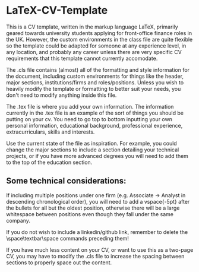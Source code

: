 # LaTeX-CV-Template
This is a CV template, written in the markup language LaTeX, primarily geared towards university students applying for front-office finance roles in the UK. However, the custom environments in the class file are quite flexible so the template could be adapted for someone at any experience level, in any location, and probably any career unless there are very specific CV requirements that this template cannot currently accomodate. 

The .cls file contains (almost) all of the formatting and style information for the document, including custom environments for things like the header, major sections, institutions/firms and roles/positions. Unless you wish to heavily modify the template or formatting to better suit your needs, you don't need to modify anything inside this file.

The .tex file is where you add your own information. The information currently in the .tex file is an example of the sort of things you should be putting on your cv. You need to go top to bottom inputting your own personal information, educational background, professional experience, extracurriculars, skills and interests. 

Use the current state of the file as inspiration. For example, you could change the major sections to include a section detailing your technical projects, or if you have more advanced degrees you will need to add them to the top of the education section. 

## Some technical considerations: 
If including multiple positions under one firm (e.g. Associate -> Analyst in descending chronological order), you will need to add a vspace{-5pt} after the bullets for all but the oldest position, otherwise there will be a large whitespace between positions even though they fall under the same company.

If you do not wish to include a linkedin/github link, remember to delete the \space\textbar\space commands preceding them!

If you have much less content on your CV, or want to use this as a two-page CV, you may have to modify the .cls file to increase the spacing between sections to properly space out the content.
